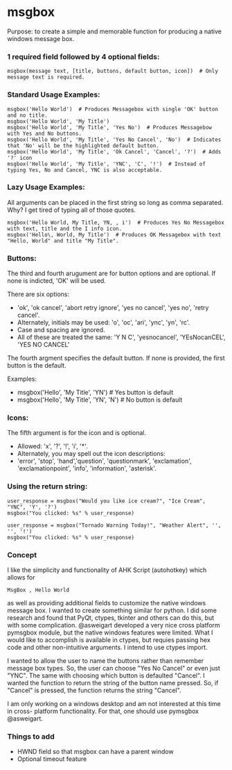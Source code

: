# msgbox
Purpose: to create a simple and memorable function for producing a native windows message box.

### 1 required field followed by 4 optional fields:
```
msgbox(message text, [title, buttons, default button, icon])  # Only message text is required. 
```

### Standard Usage Examples:

```
msgbox('Hello World')  # Produces Messagebox with single 'OK' button and no title.
msgbox('Hello World', 'My Title')
msgbox('Hello World', 'My Title', 'Yes No')  # Produces Messagebow with Yes and No buttons. 
msgbox('Hello World', 'My Title', 'Yes No Cancel', 'No')  # Indicates that 'No' will be the highlighted default button.
msgbox('Hello World', 'My Title', 'Ok Cancel', 'Cancel', '?')  # Adds '?' icon
msgbox('Hello World', 'My Title', 'YNC', 'C', '!')  # Instead of typing Yes, No and Cancel, YNC is also acceptable.
```

### Lazy Usage Examples:
All arguments can be placed in the first string so long as comma separated. Why? I get tired of typing all of those quotes. 
```
msgbox('Hello World, My Title, YN, , i')  # Produces Yes No Messagebox with text, title and the I info icon. 
msgbox('Hello\, World, My Title')  # Produces OK Messagebox with text "Hello, World" and title "My Title". 
```

### Buttons:
The third and fourth arugument are for button options and are optional. If none is indicted, 'OK' will be used. 

There are six options: 

* 'ok', 'ok cancel', 'abort retry ignore', 'yes no cancel', 'yes no', 'retry cancel'.
* Alternately, initials may be used: 'o', 'oc', 'ari', 'ync', 'yn', 'rc'.
* Case and spacing are ignored. 
* All of these are treated the same: 'Y N C', 'yesnocancel', 'YEsNocanCEL', 'YES NO CANCEL'

The fourth argment specifies the default button. If none is provided, the first button is the default. 

Examples: 

* msgbox('Hello', 'My Title', 'YN')  # Yes button is default
* msgbox('Hello', 'My Title', 'YN', 'N')  # No button is default


### Icons:
The fifth argument is for the icon and is optional. 

* Allowed: 'x', '?', '!', 'i', '*'.
* Alternately, you may spell out the icon descriptions: 
* 'error', 'stop', 'hand','question', 'questionmark', 'exclamation', 'exclamationpoint', 'info', 'information', 'asterisk'.

### Using the return string:
```
user_response = msgbox("Would you like ice cream?", "Ice Cream", "YNC", 'Y', '?')
msgbox("You clicked: %s" % user_response)

user_response = msgbox("Tornado Warning Today!", "Weather Alert", '', '', '!')
msgbox("You clicked: %s" % user_response)
```

### Concept

I like the simplicity and functionality of AHK Script (autohotkey) which allows for 
```
MsgBox , Hello World
```
as well as providing additional fields to customize the native windows message box. 
I wanted to create something similar for python. I did some research and found that 
PyQt, ctypes, tkinter and others can do this, but with some complication. @asweigart 
developed a very nice cross platform pymsgbox module, but the native windows features 
were limited. What I would like to accomplish is available in ctypes, but requies 
passing hex code and other non-intuitive arguments. I intend to use ctypes import.

I wanted to allow the user to name the buttons rather than remember message box types.
So, the user can choose "Yes No Cancel" or even just "YNC". The same with choosing which button
is defaulted "Cancel". I wanted the function to return the string of the button name pressed. 
So, if "Cancel" is pressed, the function returns the string "Cancel". 

I am only working on a windows desktop and am not interested at this time in cross-
platform functionality. For that, one should use pymsgbox @asweigart.

### Things to add

* HWND field so that msgbox can have a parent window
* Optional timeout feature


